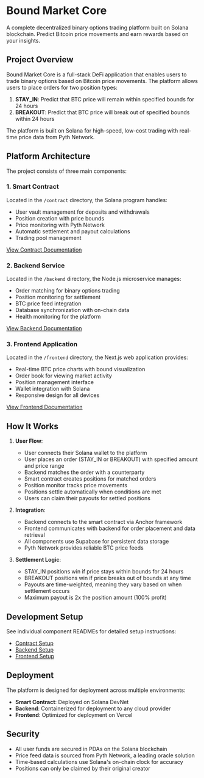 # Bound Market Core

A complete decentralized binary options trading platform built on Solana blockchain. Predict Bitcoin price movements and earn rewards based on your insights.


## Project Overview

Bound Market Core is a full-stack DeFi application that enables users to trade binary options based on Bitcoin price movements. The platform allows users to place orders for two position types:

1. **STAY_IN**: Predict that BTC price will remain within specified bounds for 24 hours
2. **BREAKOUT**: Predict that BTC price will break out of specified bounds within 24 hours

The platform is built on Solana for high-speed, low-cost trading with real-time price data from Pyth Network.

## Platform Architecture

The project consists of three main components:

### 1. Smart Contract

Located in the `/contract` directory, the Solana program handles:
- User vault management for deposits and withdrawals
- Position creation with price bounds
- Price monitoring with Pyth Network
- Automatic settlement and payout calculations
- Trading pool management

[View Contract Documentation](./contract/README.md)

### 2. Backend Service

Located in the `/backend` directory, the Node.js microservice manages:
- Order matching for binary options trading
- Position monitoring for settlement
- BTC price feed integration
- Database synchronization with on-chain data
- Health monitoring for the platform

[View Backend Documentation](./backend/README.md)

### 3. Frontend Application

Located in the `/frontend` directory, the Next.js web application provides:
- Real-time BTC price charts with bound visualization
- Order book for viewing market activity
- Position management interface
- Wallet integration with Solana
- Responsive design for all devices

[View Frontend Documentation](./frontend/README.md)

## How It Works

1. **User Flow**:
   - User connects their Solana wallet to the platform
   - User places an order (STAY_IN or BREAKOUT) with specified amount and price range
   - Backend matches the order with a counterparty
   - Smart contract creates positions for matched orders
   - Position monitor tracks price movements
   - Positions settle automatically when conditions are met
   - Users can claim their payouts for settled positions

2. **Integration**:
   - Backend connects to the smart contract via Anchor framework
   - Frontend communicates with backend for order placement and data retrieval
   - All components use Supabase for persistent data storage
   - Pyth Network provides reliable BTC price feeds

3. **Settlement Logic**:
   - STAY_IN positions win if price stays within bounds for 24 hours
   - BREAKOUT positions win if price breaks out of bounds at any time
   - Payouts are time-weighted, meaning they vary based on when settlement occurs
   - Maximum payout is 2x the position amount (100% profit)

## Development Setup

See individual component READMEs for detailed setup instructions:

- [Contract Setup](./contract/README.md#development-setup)
- [Backend Setup](./backend/README.md#setup)
- [Frontend Setup](./frontend/README.md#setup)

## Deployment

The platform is designed for deployment across multiple environments:

- **Smart Contract**: Deployed on Solana DevNet
- **Backend**: Containerized for deployment to any cloud provider
- **Frontend**: Optimized for deployment on Vercel

## Security

- All user funds are secured in PDAs on the Solana blockchain
- Price feed data is sourced from Pyth Network, a leading oracle solution
- Time-based calculations use Solana's on-chain clock for accuracy
- Positions can only be claimed by their original creator
